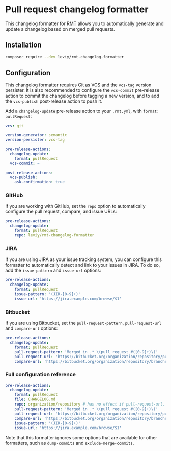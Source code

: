 # Pull request changelog formatter

This changelog formatter for [RMT](https://github.com/liip/RMT) allows you to
automatically generate and update a changelog based on merged pull requests.

## Installation

```bash
composer require --dev leviy/rmt-changelog-formatter
``` 

## Configuration

This changelog formatter requires Git as VCS and the `vcs-tag` version
persister. It is also recommended to configure the `vcs-commit` pre-release
action to commit the changelog before tagging a new version, and to add the 
`vcs-publish` post-release action to push it.

Add a `changelog-update` pre-release action to your `.rmt.yml`, with `format:
pullRequest`:

```yaml
vcs: git

version-generator: semantic
version-persister: vcs-tag

pre-release-actions:
  changelog-update:
    format: pullRequest
  vcs-commit: ~

post-release-actions:
  vcs-publish:
    ask-confirmation: true
```

### GitHub

If you are working with GitHub, set the `repo` option to automatically configure
the pull request, compare, and issue URLs:

```yaml
pre-release-actions:
  changelog-update:
    format: pullRequest
    repo: leviy/rmt-changelog-formatter
```

### JIRA

If you are using JIRA as your issue tracking system, you can configure this
formatter to automatically detect and link to your issues in JIRA. To do so,
add the `issue-pattern` and `issue-url` options:

```yaml
pre-release-actions:
  changelog-update:
    format: pullRequest
    issue-pattern: '(JIR-[0-9]+)'
    issue-url: 'https://jira.example.com/browse/$1'
```

### Bitbucket

If you are using Bitbucket, set the `pull-request-pattern`, `pull-request-url`
and `compare-url` options:

```yaml
pre-release-actions:
  changelog-update:
    format: pullRequest
    pull-request-pattern: 'Merged in .* \(pull request #([0-9]+)\)'
    pull-request-url: 'https://bitbucket.org/organization/repository/pull-requests/%s'
    compare-url: 'https://bitbucket.org/organization/repository/branches/compare/%2$s..%1$s#pull-requests'
```

### Full configuration reference

```yaml
pre-release-actions:
  changelog-update:
    format: pullRequest
    file: CHANGELOG.md
    repo: organization/repository # has no effect if pull-request-url, compare-url and issue-url are set
    pull-request-pattern: 'Merged in .* \(pull request #([0-9]+)\)'
    pull-request-url: 'https://bitbucket.org/organization/repository/pull-requests/%s'
    compare-url: 'https://bitbucket.org/organization/repository/branches/compare/%2$s..%1$s#pull-requests'
    issue-pattern: '(JIR-[0-9]+)'
    issue-url: 'https://jira.example.com/browse/$1'
```

Note that this formatter ignores some options that are available for other formatters, such as `dump-commits` and
`exclude-merge-commits`.

